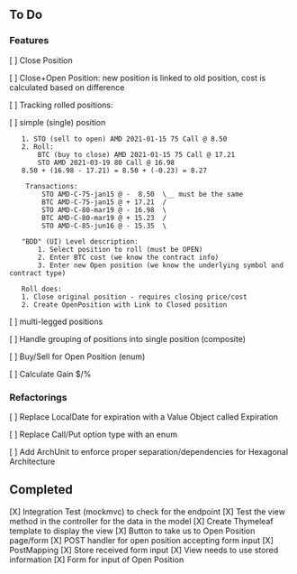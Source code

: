 ## To Do

### Features

[ ] Close Position

[ ] Close+Open Position: new position is linked to old position, 
    cost is calculated based on difference

[ ] Tracking rolled positions:

   [ ] simple (single) position 
   
       1. STO (sell to open) AMD 2021-01-15 75 Call @ 8.50
       2. Roll:
           BTC (buy to close) AMD 2021-01-15 75 Call @ 17.21
           STO AMD 2021-03-19 80 Call @ 16.98
       8.50 + (16.98 - 17.21) = 8.50 + (-0.23) = 8.27

        Transactions:
            STO AMD-C-75-jan15 @ -  8.50  \__ must be the same
            BTC AMD-C-75-jan15 @ + 17.21  /
            STO AMD-C-80-mar19 @ - 16.98  \
            BTC AMD-C-80-mar19 @ + 15.23  /
            STO AMD-C-85-jun16 @ - 15.35  \
       
       "BDD" (UI) Level description:
           1. Select position to roll (must be OPEN)
           2. Enter BTC cost (we know the contract info)
           3. Enter new Open position (we know the underlying symbol and contract type)
       
       Roll does:
       1. Close original position - requires closing price/cost
       2. Create OpenPosition with Link to Closed position
   
   [ ] multi-legged positions

[ ] Handle grouping of positions into single position (composite)

[ ] Buy/Sell for Open Position (enum)

[ ] Calculate Gain $/%

### Refactorings

[ ] Replace LocalDate for expiration with a Value Object called Expiration

[ ] Replace Call/Put option type with an enum

[ ] Add ArchUnit to enforce proper separation/dependencies for Hexagonal Architecture

## Completed

[X] Integration Test (mockmvc) to check for the endpoint 
[X] Test the view method in the controller for the data in the model
[X] Create Thymeleaf template to display the view
[X] Button to take us to Open Position page/form
[X] POST handler for open position accepting form input
    [X] PostMapping
    [X] Store received form input
    [X] View needs to use stored information
[X] Form for input of Open Position


